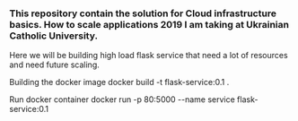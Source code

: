 ### This repository contain the solution for Cloud infrastructure basics. How to scale applications 2019 I am taking at Ukrainian Catholic University.
Here we will be building high load flask service that need a lot of resources and need future scaling.

Building the docker image
docker build -t flask-service:0.1 .

Run docker container
docker run -p 80:5000 --name service flask-service:0.1
